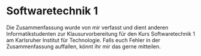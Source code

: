 # Softwaretechnik 1

Die Zusammenfassung wurde von mir verfasst und dient anderen Informatikstudenten zur Klausurvorbereitung für den Kurs Softwaretechnik 1 am Karlsruher Institut für Technologie. Falls euch Fehler in der Zusammenfassung auffallen, könnt ihr mir das gerne mitteilen.
